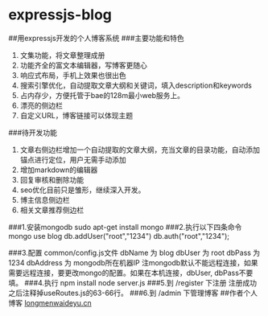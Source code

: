 expressjs-blog
==============

##用expressjs开发的个人博客系统
###主要功能和特色
1. 文集功能，将文章整理成册
2. 功能齐全的富文本编辑器，写博客更随心
3. 响应式布局，手机上效果也很出色
4. 搜索引擎优化，自动提取文章大纲和关键词，填入description和keywords
5. 占内存少，方便托管于bae的128m最小web服务上。
6. 漂亮的侧边栏
7. 自定义URL，博客链接可以体现主题

###待开发功能
1. 文章右侧边栏增加一个自动提取的文章大纲，充当文章的目录功能，自动添加锚点进行定位，用户无需手动添加
2. 增加markdown的编辑器
3. 回复审核和删除功能
4. seo优化目前只是雏形，继续深入开发。
5. 博主信息侧边栏
6. 相关文章推荐侧边栏

###1.安装mongodb
    sudo apt-get install mongo
###2.执行以下四条命令
    mongo
    use blog
    db.addUser("root","1234")
    db.auth("root","1234");

###3.配置 common/config.js文件
    dbName 为 blog
    dbUser 为 root
    dbPass 为 1234
    dbAddress 为 mongodb所在机器IP
注mongodb默认不能远程连接，如果需要远程连接，要更改mongo的配置。如果在本机连接，dbUser, dbPass不要填。
###4.执行
    npm install
    node server.js
###5.到 /register 下注册
注册成功之后注释掉useRoutes.js的63-66行。
###6.到 /admin 下管理博客
##作者个人博客
[longmenwaideyu.cn](http://longmenwaideyu.cn)
